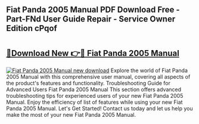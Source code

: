 ## Fiat Panda 2005 Manual PDF Download Free - Part-FNd User Guide Repair - Service Owner Edition cPqof

# <h2><a href="http://cf26922.oget.top/?id=Fiat+Panda+2005+Manual">🔗Download New 👉🔴 Fiat Panda 2005 Manual</a></h2>

[![Fiat Panda 2005 Manual new download](https://i.imgur.com/5g1atiW.png)](http://cf26922.oget.top/?id=Fiat+Panda+2005+Manual)
Explore the world of Fiat Panda 2005 Manual with this comprehensive user manual, covering all aspects of the product's features and functionality. Troubleshooting Guide for Advanced Users Fiat Panda 2005 Manual This section offers advanced troubleshooting tips for experienced users of your new Fiat Panda 2005 Manual. Enjoy the efficiency of list of features while using your new Fiat Panda 2005 Manual. Let's Get Started! Contact us today and let us help you make the most of your new Fiat Panda 2005 Manual.
